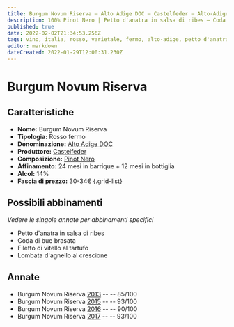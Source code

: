 ```yaml
---
title: Burgum Novum Riserva – Alto Adige DOC – Castelfeder – Alto-Adige (IT) – 30-34€ – 3★-5★
description: 100% Pinot Nero | Petto d'anatra in salsa di ribes – Coda di bue brasata – Filetto di vitello al tartufo – Lombata d'agnello al crescione
published: true
date: 2022-02-02T21:34:53.256Z
tags: vino, italia, rosso, varietale, fermo, alto-adige, petto d'anatra in salsa di ribes, coda di bue brasata, filetto di vitello al tartufo, Alimento | agnello, Alimento-dettagli | lombata, Aromatizzazione | al crescione, valutazioni | 5 stelle, prezzi | 30-34€
editor: markdown
dateCreated: 2022-01-29T12:00:31.230Z
---
```


# Burgum Novum Riserva

## Caratteristiche
- **Nome:** Burgum Novum Riserva
- **Tipologia:** Rosso fermo
- **Denominazione:** [Alto Adige DOC](/denominazioni/Italia/Alto-Adige/DOC/Alto-Adige)
- **Produttore:** [Castelfeder](/produttori/Italia/Alto-Adige/Castelfeder) 
- **Composizione:** [Pinot Nero](/vitigni/Francia/bacca-nera/pinot-nero)
- **Affinamento:** 24 mesi in barrique + 12 mesi in bottiglia
- **Alcol:** 14%
- **Fascia di prezzo:** 30-34€
{.grid-list}

## Possibili abbinamenti
*Vedere le singole annate per abbinamenti specifici*

- Petto d'anatra in salsa di ribes
- Coda di bue brasata
- Filetto di vitello al tartufo
- Lombata d'agnello al crescione


## Annate
- Burgum Novum Riserva [2013](/vini/Italia/Alto-Adige/Castelfeder/Burgum-Novum-Riserva/2013) -- <span class="star-3"></span> -- 85/100 
- Burgum Novum Riserva [2015](/vini/Italia/Alto-Adige/Castelfeder/Burgum-Novum-Riserva/2015) -- <span class="star-5"></span> -- 93/100 
- Burgum Novum Riserva [2016](/vini/Italia/Alto-Adige/Castelfeder/Burgum-Novum-Riserva/2016) -- <span class="star-4"></span> -- 90/100  
- Burgum Novum Riserva [2017](/vini/Italia/Alto-Adige/Castelfeder/Burgum-Novum-Riserva/2017) -- <span class="star-5"></span> -- 93/100 

 